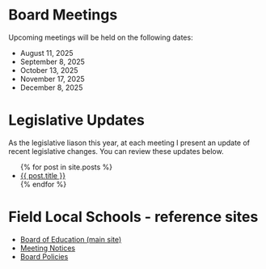 # Board Meetings
Upcoming meetings will be held on the following dates:
<ul>
  <li>August 11, 2025</li>
  <li>September 8, 2025</li>
  <li>October 13, 2025</li>
  <li>November 17, 2025</li>
  <li>December 8, 2025</li>
</ul>

# Legislative Updates
As the legislative liason this year, at each meeting I present an update of recent legislative changes. You can review these updates below.

<ul>
  {% for post in site.posts %}
    <li>
      <a href="{{ post.url }}">{{ post.title }}</a>
    </li>
  {% endfor %}
</ul>

# Field Local Schools - reference sites
<ul>
  <li><a href="https://www.fieldlocalschools.org/board-of-education/index">Board of Education (main site)</a></li>
  <li><a href="https://www.fieldlocalschools.org/board-of-education/meeting-notices">Meeting Notices</a></li>
  <li><a href="https://www.pepple-waggoner.com/policies/field-local-school-district/">Board Policies</a></li>
</ul>
